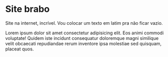 <html>
    <header>
        <title>Site brabo</title>
    </header>
    <body>
        <h1>Site brabo</h1>
        <p>
            Site na internet, incrível. Vou colocar um texto em latim pra não ficar vazio.
        </p>
        <p>
            Lorem ipsum dolor sit amet consectetur adipisicing elit. Eos animi commodi voluptate! Quidem iste incidunt consequatur doloremque magni similique velit obcaecati repudiandae rerum inventore ipsa molestiae sed quisquam, placeat quos.
        </p>
    </body>
</html>